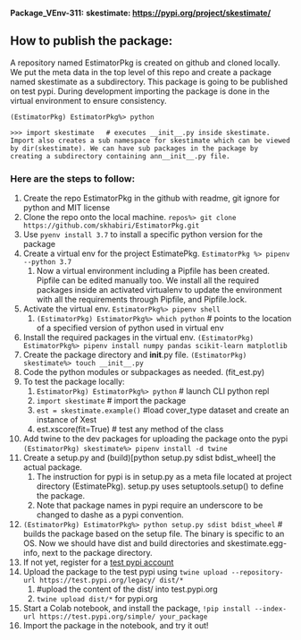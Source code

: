 **Package_VEnv-311:** 
**skestimate: https://pypi.org/project/skestimate/**
## How to publish the package:

A repository named EstimatorPkg is created on github and cloned locally. We put the meta data in the top level of this repo and create a package named skestimate as a subdirectory. This package is going to be published on test pypi. During development importing the package is done in the virtual environment to ensure consistency.

`(EstimatorPkg) EstimatorPkg%> python`
```
>>> import skestimate	# executes __init__.py inside skestimate. Import also creates a sub namespace for skestimate which can be viewed by dir(skestimate). We can have sub packages in the package by creating a subdirectory containing ann__init__.py file. 
```

### Here are the steps to follow:

1. Create the repo EstimatorPkg in the github with readme, git ignore for python and MIT license
2. Clone the repo onto the local machine. `repos%> git clone https://github.com/skhabiri/EstimatorPkg.git`
3. Use `pyenv install 3.7` to install a specific python version for the package
4. Create a virtual env for the project EstimatePkg. `EstimatorPkg %> pipenv --python 3.7`
   1. Now a virtual environment including a Pipfile has been created. Pipfile can be edited manually too. We install all the required packages inside an activated virtualenv to update the environment with all the requirements through Pipfile, and Pipfile.lock.
5. Activate the virtual env. `EstimatorPkg%> pipenv shell`
   1.  `(EstimatorPkg) EstimatorPkg%> which python`        # points to the location of a specified version of python used in virtual env
6. Install the required packages in the virtual env. `(EstimatorPkg) EstimatorPkg%> pipenv install numpy pandas scikit-learn matplotlib`
7. Create the package directory and __init__.py file. `(EstimatorPkg) skestimate%> touch __init__.py `
8. Code the python modules or subpackages as needed. (fit_est.py)
9. To test the package locally:
   1. `EstimatorPkg) EstimatorPkg%> python`        # launch CLI python repl
   2. `import skestimate`        # import the package
   3. `est = skestimate.example()`        #load cover_type dataset and create an instance of Xest
   4. est.xscore(fit=True)        # test any method of the class
10.  Add twine to the dev packages for uploading the package onto the pypi `(EstimatorPkg) skestimate%> pipenv install -d twine`
11. Create a setup.py and (build)[python setup.py sdist bdist_wheel] the actual package.
    1. The instruction for pypi is in setup.py as a meta file located at project directory (EstimatePkg). setup.py uses setuptools.setup() to define the package.
    2. Note that package names in pypi require an underscore to be changed to dashe as a pypi convention. 
12. `(EstimatorPkg) EstimatorPkg%> python setup.py sdist bdist_wheel`        # builds the package based on the setup file. The binary is specific to an OS. Now we should have dist and build directories and skestimate.egg-info, next to the package directory.
13. If not yet, register for a [test pypi account](https://test.pypi.org/account/register/)
14. Upload the package to the test pypi using `twine upload --repository-url https://test.pypi.org/legacy/ dist/*`
    1. #upload the content of the dist/ into test.pypi.org
    2. `twine upload dist/*` for pypi.org
15. Start a Colab notebook, and install the package, `!pip install --index-url https://test.pypi.org/simple/ your_package`
16. Import the package in the notebook, and try it out!
